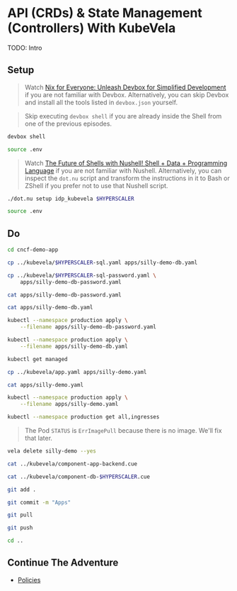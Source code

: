 # API (CRDs) & State Management (Controllers) With KubeVela

TODO: Intro

## Setup

> Watch [Nix for Everyone: Unleash Devbox for Simplified Development](https://youtu.be/WiFLtcBvGMU) if you are not familiar with Devbox. Alternatively, you can skip Devbox and install all the tools listed in `devbox.json` yourself.

> Skip executing `devbox shell` if you are already inside the Shell from one of the previous episodes.

```bash
devbox shell

source .env
```

> Watch [The Future of Shells with Nushell! Shell + Data + Programming Language](https://youtu.be/zoX_S6d-XU4) if you are not familiar with Nushell. Alternatively, you can inspect the `dot.nu` script and transform the instructions in it to Bash or ZShell if you prefer not to use that Nushell script.

```sh
./dot.nu setup idp_kubevela $HYPERSCALER

source .env
```

## Do

```sh
cd cncf-demo-app

cp ../kubevela/$HYPERSCALER-sql.yaml apps/silly-demo-db.yaml

cp ../kubevela/$HYPERSCALER-sql-password.yaml \
    apps/silly-demo-db-password.yaml

cat apps/silly-demo-db-password.yaml

cat apps/silly-demo-db.yaml

kubectl --namespace production apply \
    --filename apps/silly-demo-db-password.yaml

kubectl --namespace production apply \
    --filename apps/silly-demo-db.yaml

kubectl get managed

cp ../kubevela/app.yaml apps/silly-demo.yaml

cat apps/silly-demo.yaml

kubectl --namespace production apply \
    --filename apps/silly-demo.yaml

kubectl --namespace production get all,ingresses
```

> The Pod `STATUS` is `ErrImagePull` because there is no image. We'll fix that later.

```sh
vela delete silly-demo --yes

cat ../kubevela/component-app-backend.cue

cat ../kubevela/component-db-$HYPERSCALER.cue

git add .

git commit -m "Apps"

git pull

git push

cd ..
```

## Continue The Adventure

* [Policies](../policies-idp/README.md)
